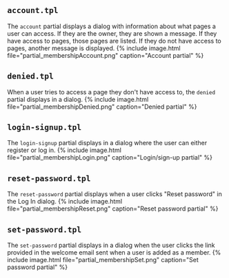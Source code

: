 ## `account.tpl`

The `account` partial displays a dialog with information about what pages a user can access. If they are the owner, they are shown a message. If they have access to pages, those pages are listed. If they do not have access to pages, another message is displayed.
{% include image.html file="partial_membershipAccount.png" caption="Account partial" %}


## `denied.tpl`

When a user tries to access a page they don't have access to, the `denied` partial displays in a dialog.
{% include image.html file="partial_membershipDenied.png" caption="Denied partial" %}


## `login-signup.tpl`

The `login-signup` partial displays in a dialog where the user can either register or log in.
{% include image.html file="partial_membershipLogin.png" caption="Login/sign-up partial" %}


## `reset-password.tpl`

The `reset-password` partial displays when a user clicks "Reset password" in the Log In dialog.
{% include image.html file="partial_membershipReset.png" caption="Reset password partial" %}


## `set-password.tpl`

The `set-password` partial displays in a dialog when the user clicks the link provided in the welcome email sent when a user is added as a member.
{% include image.html file="partial_membershipSet.png" caption="Set password partial" %}